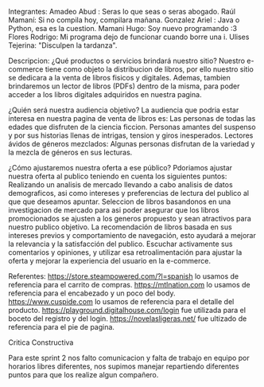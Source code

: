 Integrantes:
Amadeo Abud : Seras lo que seas o seras abogado.
Raúl Mamaní: Si no compila hoy, compilara mañana.
Gonzalez Ariel : Java o Python, esa es la cuestion.
Mamani Hugo: Soy nuevo programando :3
Flores Rodrigo: Mi programa dejo de funcionar cuando borre una i.
Ulises Tejerina: "Disculpen la tardanza".

Descripcion:
¿Qué productos o servicios brindará nuestro sitio?
  Nuestro e-commerce tiene como objeto la distribucion de libros, por ello nuestro sitio
se dedicara a la venta de libros fisicos y digitales.  Ademas, tambien brindaremos un lector de libros (PDFs)
dentro de la misma, para poder acceder a los libros digitales adquiridos en nuestra pagina.

¿Quién será nuestra audiencia objetivo?
La audiencia que podria estar interesa en nuestra pagina de venta de libros es:
  Las personas de todas las edades que disfruten de la ciencia ficcion.
  Personas amantes del suspenso y por sus historias llenas de intrigas, tension y giros inesperados.
  Lectores ávidos de géneros mezclados: Algunas personas disfrutan de la variedad y la mezcla de géneros en sus lecturas.
  

¿Cómo ajustaremos nuestra oferta a ese público?
Pdoriamos ajustar nuestra oferta al publico teniendo en cuenta los siguientes puntos:
  Realizando un analisis de mercado llevando a cabo analisis de datos demograficos, asi como intereses y preferencias de lectura del publico
  al que que deseamos apuntar.
  Seleccion de libros basandonos en una investigacion de mercado para asi poder asegurar que los libros promocionados se ajusten a los generos 
  propuesto y sean atractivos para nuestro publico objetivo.
  La recomendación de libros basada en sus intereses previos y comportamiento de navegación, esto ayudará a mejorar la relevancia y la satisfacción del publico.
  Escuchar activamente sus comentarios y opiniones, y utilizar esa retroalimentación para ajustar la oferta y mejorar la experiencia del usuario en la e-commerce.
  

Referentes:
https://store.steampowered.com/?l=spanish lo usamos de referencia para el carrito de compras.
https://mtlnation.com lo usamos de referencia para el encabezado y un poco del body.
https://www.cuspide.com lo usamos de referencia para el detalle del producto.
https://playground.digitalhouse.com/login fue utilizada para el boceto del registro y del login.
https://novelasligeras.net/ fue ultizado de referencia para el pie de pagina.



Critica Constructiva

Para este sprint 2 nos falto comunicacion y falta de trabajo en equipo por horarios libres diferentes, nos supimos manejar repartiendo diferentes puntos para que los realize algun compañero.
